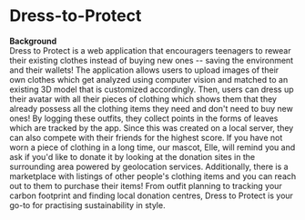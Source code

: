 # Dress-to-Protect

**Background** <br /> 
Dress to Protect is a web application that encouragers teenagers to rewear their existing clothes instead of buying new ones -- saving the environment and their wallets! The application allows users to upload images of their own clothes which get analyzed using computer vision and matched to an existing 3D model that is customized accordingly. Then, users can dress up their avatar with all their pieces of clothing which shows them that they already possess all the clothing items they need and don't need to buy new ones! By logging these outfits, they collect points in the forms of leaves which are tracked by the app. Since this was created on a local server, they can also compete with their friends for the highest score. If you have not worn a piece of clothing in a long time, our mascot, Elle, will remind you and ask if you'd like to donate it by looking at the donation sites in the surrounding area powered by geolocation services. Additionally, there is a marketplace with listings of other people's clothing items and you can reach out to them to purchase their items! From outfit planning to tracking your carbon footprint and finding local donation centres, Dress to Protect is your go-to for practising sustainability in style.
